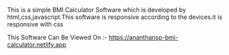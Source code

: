 This is a simple BMI Calculator Software which is developed by html,css,javascript.This software is responsive according to the devices.it is responsive with css

This Software Can Be Viewed On :- https://ananthansp-bmi-calculator.netlify.app
